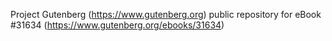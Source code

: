 Project Gutenberg (https://www.gutenberg.org) public repository for eBook #31634 (https://www.gutenberg.org/ebooks/31634)
